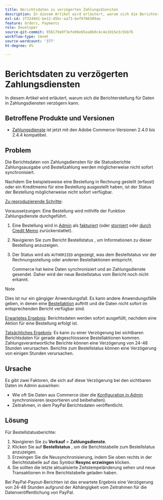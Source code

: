 ```yaml
---
title: Berichtsdaten zu verzögerten Zahlungsdiensten
description: In diesem Artikel wird erläutert, warum sich die Berichterstellung für Daten in Zahlungsdiensten verzögern kann.
exl-id: 2f3249d1-be12-45bc-aa73-bef9766509ae
feature: Orders, Payments
role: Developer
source-git-commit: 958179e0f3efe08e65ea8b0c4c4e1015e3c5bb76
workflow-type: tm+mt
source-wordcount: '377'
ht-degree: 0%

---
```


# Berichtsdaten zu verzögerten Zahlungsdiensten

In diesem Artikel wird erläutert, warum sich die Berichterstellung für Daten in Zahlungsdiensten verzögern kann.

## Betroffene Produkte und Versionen

* [Zahlungsdienste](https://marketplace.magento.com/magento-payment-services.html) ist jetzt mit den Adobe Commerce-Versionen 2.4.0 bis 2.4.4 kompatibel.

## Problem

Die Berichtsdaten von Zahlungsdiensten für die Statusberichte Zahlungsausgabe und Bestellzahlung werden möglicherweise nicht sofort synchronisiert.

Nachdem Sie beispielsweise eine Bestellung in Rechnung gestellt (erfasst) oder ein Kreditmemo für eine Bestellung ausgestellt haben, ist der Status der Bestellung möglicherweise nicht sofort verfügbar.

<u>Zu reproduzierende Schritte</u>:

Voraussetzungen: Eine Bestellung wird mithilfe der Funktion Zahlungsdienste durchgeführt.

1. Eine Bestellung wird in [Admin](https://docs.magento.com/user-guide/stores/admin.html) als [fakturiert](https://docs.magento.com/user-guide/sales/invoice-create.html) (oder [storniert](https://docs.magento.com/user-guide/sales/order-update.html#cancel-a-pending-order) oder [durch Credit Memo](https://docs.magento.com/user-guide/sales/credit-memos.html) zurückerstattet).
1. Navigieren Sie zum Bericht Bestellstatus , um Informationen zu dieser Bestellung anzuzeigen.
1. Der Status wird als `AUTHORIZED` angezeigt, was dem Bestellstatus vor der Rechnungsstellung oder anderen Bestellaktionen entspricht.

   Commerce hat keine Daten synchronisiert und an Zahlungsdienste gesendet. Daher wird der neue Bestellstatus vom Bericht noch nicht erkannt.

>[!NOTE]
>
>Dies ist nur ein gängiger Anwendungsfall. Es kann andere Anwendungsfälle geben, in denen eine [Bestellaktion](https://docs.magento.com/user-guide/sales/order-actions.html) auftritt und die Daten nicht sofort im entsprechenden Bericht verfügbar sind.

<u>Erwartetes Ergebnis</u>:
Berichtsdaten werden sofort ausgefüllt, nachdem eine Aktion für eine Bestellung erfolgt ist.

<u>Tatsächliches Ergebnis</u>:
Es kann zu einer Verzögerung bei sichtbaren Berichtsdaten für gerade abgeschlossene Bestellaktionen kommen. Zahlungsverantwortliche Berichte können eine Verzögerung von 24-48 Stunden verursachen. Berichte zum Bestellstatus können eine Verzögerung von einigen Stunden verursachen.

## Ursache

Es gibt zwei Faktoren, die sich auf diese Verzögerung bei den sichtbaren Daten im Admin auswirken:

* Wie oft Sie Daten aus Commerce über die [Konfiguration in Admin](https://experienceleague.adobe.com/docs/commerce-merchant-services/payment-services/configure/configure-admin.html) synchronisieren (exportieren und beibehalten).
* Zeitrahmen, in dem PayPal Berichtsdaten veröffentlicht.

## Lösung

Für Bestellstatusberichte:

1. Navigieren Sie zu **Verkauf** > **Zahlungsdienste**.
1. Klicken Sie auf **Bestellstatus** , um die Berichtstabelle zum Bestellstatus anzuzeigen.
1. Erzwingen Sie die Neusynchronisierung, indem Sie oben rechts in der Berichtstabelle auf das Symbol **Resync erzwingen** klicken.
1. Sie sollten die letzte aktualisierte Zeitstempeländerung sehen und neue Transaktionen in Ihre Berichtstabelle geladen haben.

Bei PayPal-Payout-Berichten ist das erwartete Ergebnis eine Verzögerung von 24-48 Stunden aufgrund der Abhängigkeit vom Zeitrahmen für die Datenveröffentlichung von PayPal.
